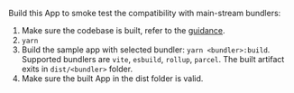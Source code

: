 Build this App to smoke test the compatibility with main-stream bundlers:

1. Make sure the codebase is built, refer to the [guidance](https://github.com/aws-amplify/amplify-js/blob/main/CONTRIBUTING.md#steps-towards-contributions).
1. `yarn`
1. Build the sample app with selected bundler: `yarn <bundler>:build`. Supported bundlers are `vite`, `esbuild`, `rollup`, `parcel`. The built artifact exits
   in `dist/<bundler>` folder.
1. Make sure the built App in the dist folder is valid.
